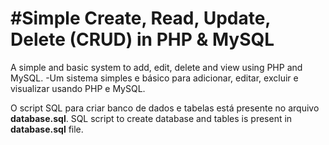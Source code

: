 #Simple Create, Read, Update, Delete (CRUD) in PHP & MySQL
========

A simple and basic system to add, edit, delete and view using PHP and MySQL. 
-Um sistema simples e básico para adicionar, editar, excluir e visualizar usando PHP e MySQL.

O script SQL para criar banco de dados e tabelas está presente no arquivo **database.sql**.
SQL script to create database and tables is present in **database.sql** file.